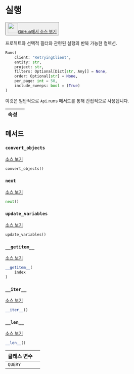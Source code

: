 
# 실행

<p><button style={{display: 'flex', alignItems: 'center', backgroundColor: 'white', border: '1px solid #ddd', padding: '10px', borderRadius: '6px', cursor: 'pointer', boxShadow: '0 2px 3px rgba(0,0,0,0.1)', transition: 'all 0.3s'}}><a href='https://www.github.com/wandb/wandb/tree/fa4423647026d710e3780287b4bac2ee9494e92b/wandb/apis/public/runs.py#L54-L165' style={{fontSize: '1.2em', display: 'flex', alignItems: 'center'}}><img src='https://github.githubassets.com/images/modules/logos_page/GitHub-Mark.png' height='32px' width='32px' style={{marginRight: '10px'}}/>GitHub에서 소스 보기</a></button></p>

프로젝트와 선택적 필터와 관련된 실행의 반복 가능한 컬렉션.

```python
Runs(
    client: "RetryingClient",
    entity: str,
    project: str,
    filters: Optional[Dict[str, Any]] = None,
    order: Optional[str] = None,
    per_page: int = 50,
    include_sweeps: bool = (True)
)
```

이것은 일반적으로 `Api`.runs 메서드를 통해 간접적으로 사용됩니다.

| 속성 |  |
| :--- | :--- |

## 메서드

### `convert_objects`

[소스 보기](https://www.github.com/wandb/wandb/tree/fa4423647026d710e3780287b4bac2ee9494e92b/wandb/apis/public/runs.py#L130-L162)

```python
convert_objects()
```

### `next`

[소스 보기](https://www.github.com/wandb/wandb/tree/fa4423647026d710e3780287b4bac2ee9494e92b/wandb/apis/paginator.py#L72-L79)

```python
next()
```

### `update_variables`

[소스 보기](https://www.github.com/wandb/wandb/tree/fa4423647026d710e3780287b4bac2ee9494e92b/wandb/apis/paginator.py#L52-L53)

```python
update_variables()
```

### `__getitem__`

[소스 보기](https://www.github.com/wandb/wandb/tree/fa4423647026d710e3780287b4bac2ee9494e92b/wandb/apis/paginator.py#L65-L70)

```python
__getitem__(
    index
)
```

### `__iter__`

[소스 보기](https://www.github.com/wandb/wandb/tree/fa4423647026d710e3780287b4bac2ee9494e92b/wandb/apis/paginator.py#L26-L28)

```python
__iter__()
```

### `__len__`

[소스 보기](https://www.github.com/wandb/wandb/tree/fa4423647026d710e3780287b4bac2ee9494e92b/wandb/apis/paginator.py#L30-L35)

```python
__len__()
```

| 클래스 변수 |  |
| :--- | :--- |
|  `QUERY`<a id="QUERY"></a> |   |